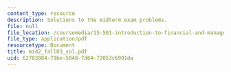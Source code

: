```yaml
---
content_type: resource
description: Solutions to the midterm exam problems.
file: null
file_location: /coursemedia/15-501-introduction-to-financial-and-managerial-accounting-spring-2004/6278388479be58487d6472053c6901da_mid2_fall03_sol.pdf
file_type: application/pdf
resourcetype: Document
title: mid2_fall03_sol.pdf
uid: 62783884-79be-5848-7d64-72053c6901da
---
```

